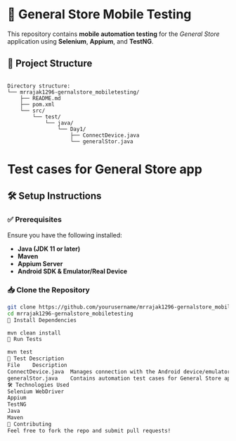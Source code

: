 # 🏪 General Store Mobile Testing  

This repository contains **mobile automation testing** for the *General Store* application using **Selenium**, **Appium**, and **TestNG**.  

## 📂 Project Structure  

~~~

Directory structure:
└── mrrajak1296-gernalstore_mobiletesting/
    ├── README.md
    ├── pom.xml
    └── src/
        └── test/
            └── java/
                └── Day1/
                    ├── ConnectDevice.java
                    └── generalStor.java
~~~


# Test cases for General Store app


## 🛠️ Setup Instructions  

### ✅ Prerequisites  
Ensure you have the following installed:  
- **Java (JDK 11 or later)**  
- **Maven**  
- **Appium Server**  
- **Android SDK & Emulator/Real Device**  

### 📥 Clone the Repository  
```sh
git clone https://github.com/yourusername/mrrajak1296-gernalstore_mobiletesting.git
cd mrrajak1296-gernalstore_mobiletesting
🔧 Install Dependencies

mvn clean install
🚀 Run Tests

mvn test
📜 Test Description
File	Description
ConnectDevice.java	Manages connection with the Android device/emulator
generalStor.java	Contains automation test cases for General Store app
🛠️ Technologies Used
Selenium WebDriver
Appium
TestNG
Java
Maven
📌 Contributing
Feel free to fork the repo and submit pull requests! 
